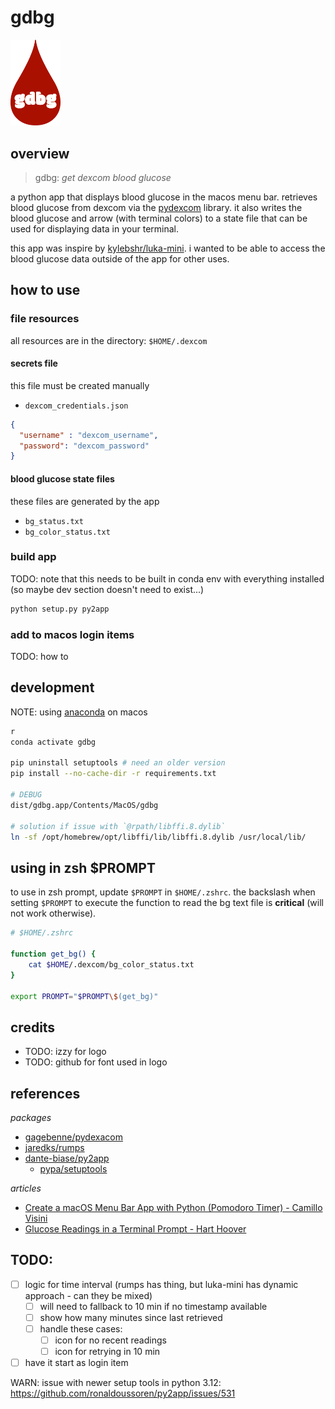 # gdbg  

<img 
  src="assets/gdbg_logo.png" 
  width="80"
  alt="red blood drop with text 'gdbg' centered"
/>

## overview

> gdbg: *get dexcom blood glucose*

a python app that displays blood glucose in the macos menu bar. retrieves blood glucose from dexcom via the [pydexcom](https://github.com/gagebenne/pydexcom) library. it also writes the blood glucose and arrow (with terminal colors) to a state file that can be used for displaying data in your terminal.

this app was inspire by [kylebshr/luka-mini](https://github.com/kylebshr/luka-mini/tree/main). i wanted to be able to access the blood glucose data outside of the app for other uses.

## how to use

### file resources

all resources are in the directory: `$HOME/.dexcom`

#### secrets file

this file must be created manually

* `dexcom_credentials.json`

```json
{
  "username" : "dexcom_username",
  "password": "dexcom_password"
}
```

#### blood glucose state files

these files are generated by the app

* `bg_status.txt`
* `bg_color_status.txt`

### build app

TODO: note that this needs to be built in conda env with everything installed (so maybe dev section doesn't need to exist...)

```sh
python setup.py py2app
```

### add to macos login items

TODO: how to

## development

NOTE: using [anaconda](https://gist.github.com/ryanorsinger/7d89ad58901b5590ec3e1f23d7b9f887) on macos

```sh
r
conda activate gdbg  

pip uninstall setuptools # need an older version
pip install --no-cache-dir -r requirements.txt 

# DEBUG
dist/gdbg.app/Contents/MacOS/gdbg

# solution if issue with `@rpath/libffi.8.dylib`
ln -sf /opt/homebrew/opt/libffi/lib/libffi.8.dylib /usr/local/lib/
```

## using in zsh $PROMPT

to use in zsh prompt, update `$PROMPT` in `$HOME/.zshrc`. the backslash when setting `$PROMPT` to execute the function to read the bg text file is __critical__ (will not work otherwise).

```sh
# $HOME/.zshrc

function get_bg() {
    cat $HOME/.dexcom/bg_color_status.txt
}

export PROMPT="$PROMPT\$(get_bg)"
```

## credits

* TODO: izzy for logo
* TODO: github for font used in logo

## references

*packages*

* [gagebenne/pydexacom](https://github.com/gagebenne/pydexcom)
* [jaredks/rumps](https://github.com/jaredks/rumps)
* [dante-biase/py2app](https://github.com/dante-biase/py2app)
  * [pypa/setuptools](https://github.com/pypa/setuptools)

*articles*

* [Create a macOS Menu Bar App with Python (Pomodoro Timer) - Camillo Visini](https://camillovisini.com/coding/create-macos-menu-bar-app-pomodoro)
* [Glucose Readings in a Terminal Prompt - Hart Hoover](https://harthoover.com/glucose-readings-in-a-terminal-prompt/)

## TODO:

* [ ] logic for time interval (rumps has thing, but luka-mini has dynamic approach - can they be mixed)
  * [ ] will need to fallback to 10 min if no timestamp available
  * [ ] show how many minutes since last retrieved
  * [ ] handle these cases:
    * [ ] icon for no recent readings
    * [ ] icon for retrying in 10 min
* [ ] have it start as login item

WARN: issue with newer setup tools in python 3.12: https://github.com/ronaldoussoren/py2app/issues/531